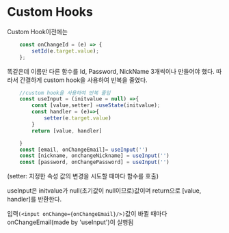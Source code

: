Custom Hooks
====

Custom Hook이전에는 

```js
    const onChangeId = (e) => {
        setId(e.target.value);
    };
```
똑같은데 이름만 다른 함수를 Id, Password, NickName 3개씩이나 만들어야 했다. 
따라서 간결하게 custom hook을 사용하여 반복을 줄였다.

```jsx
    //custom hook을 사용하여 반복 줄임
    const useInput = (initvalue = null) =>{
        const [value,setter] =useState(initvalue);
        const handler = (e)=>{
            setter(e.target.value)
        }
        return [value, handler]

    }
    const [email, onChangeEmail]= useInput('')
    const [nickname, onchangeNickname] = useInput('')
    const [password, onChangePassword] = useInput('')
```
(setter: 지정한 속성 값의 변경을 시도할 때마다 함수를 호출)

useInput은 initvalue가 null(초기값이 null이므로)값이며 return으로 [value, handler]를 반환한다.

 입력```(<input onChange={onChangeEmail}/>)```값이 바뀔 때마다 onChangeEmail(made by 'useInput')이 실행됨